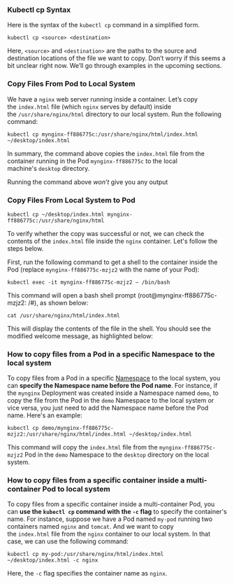 ### Kubectl cp Syntax

Here is the syntax of the `kubectl cp` command in a simplified form.

```
kubectl cp <source> <destination>
```

Here, `<source>` and `<destination>` are the paths to the source and destination locations of the file we want to copy. Don’t worry if this seems a bit unclear right now. We’ll go through examples in the upcoming sections.

### Copy Files From Pod to Local System

We have a `nginx` web server running inside a container. Let’s copy the `index.html` file (which `nginx` serves by default) inside the `/usr/share/nginx/html` directory to our local system. Run the following command:

```
kubectl cp mynginx-ff886775c:/usr/share/nginx/html/index.html ~/desktop/index.html
```

In summary, the command above copies the `index.html` file from the container running in the Pod `mynginx-ff886775c` to the local machine's `desktop` directory.

Running the command above _won’t_ give you any output

### Copy Files From Local System to Pod

```
kubectl cp ~/desktop/index.html mynginx-ff886775c:/usr/share/nginx/html
```

To verify whether the copy was successful or not, we can check the contents of the `index.html` file inside the `nginx` container. Let's follow the steps below.

First, run the following command to get a shell to the container inside the Pod (replace `mynginx-ff886775c-mzjz2` with the name of your Pod):

```
kubectl exec -it mynginx-ff886775c-mzjz2 – /bin/bash
```

This command will open a bash shell prompt (root@mynginx-ff886775c-mzjz2: /#), as shown below:

```
cat /usr/share/nginx/html/index.html
```

This will display the contents of the file in the shell. You should see the modified welcome message, as highlighted below:

### How to copy files from a Pod in a specific Namespace to the local system

To copy files from a Pod in a specific [Namespace](https://kodekloud.com/blog/r/81cf01ea?m=33f1e68f-509a-4d82-9ddb-920cb216d4ab) to the local system, you can **specify the Namespace name before the Pod name**. For instance, if the `mynginx` Deployment was created inside a Namespace named `demo`, to copy the file from the Pod in the `demo` Namespace to the local system or vice versa, you just need to add the Namespace name before the Pod name. Here's an example:

```
kubectl cp demo/mynginx-ff886775c-mzjz2:/usr/share/nginx/html/index.html ~/desktop/index.html
```

This command will copy the `index.html` file from the `mynginx-ff886775c-mzjz2` Pod in the `demo` Namespace to the `desktop` directory on the local system.

### How to copy files from a specific container inside a multi-container Pod to local system

To copy files from a specific container inside a multi-container Pod, you can **use the `kubectl cp` command with the `-c` flag** to specify the container's name. For instance, suppose we have a Pod named `my-pod` running two containers named `nginx` and `tomcat`. And we want to copy the `index.html` file from the `nginx` container to our local system. In that case, we can use the following command:

```
kubectl cp my-pod:/usr/share/nginx/html/index.html ~/desktop/index.html -c nginx
```

Here, the `-c` flag specifies the container name as `nginx`.